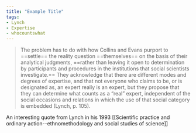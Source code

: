 ```yaml
---
title: "Example Title"
tags:
- Lynch
- Expertise
- whocountswhat
---
```


> The problem has to do with how Collins and Evans purport to ==settle== the reality question ==themselves== on the basis of their analytical judgments, ==rather than leaving it open to determination by participants and procedures in the institutions that social scientists investigate.== They acknowledge that there are different modes and degrees of expertise, and that not everyone who claims to be, or is designated as, an expert really is an expert, but they propose that they can determine what counts as a “real” expert, independent of the social occasions and relations in which the use of that social category is embedded (Lynch, p. 105).

An interesting quote from Lynch in his 1993 [[Scientific practice and ordinary action--ethnomethodology and social studies of science]]

